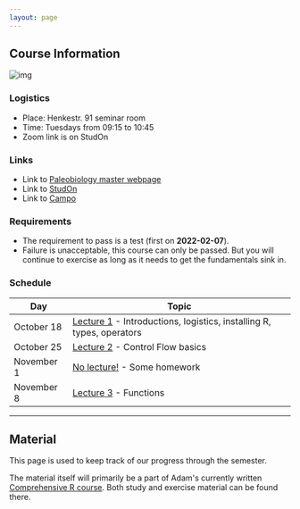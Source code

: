 ```yaml
---
layout: page 
---
```


## **Course Information**

![img]({{site.url}}{{site.baseurl}}assets/R_logo.svg.png)

### Logistics 

- Place: Henkestr. 91 seminar room  
- Time: Tuesdays from 09:15 to 10:45  
- Zoom link is on StudOn

### Links

- Link to [Paleobiology master webpage](https://palaeobiology.nat.fau.de/program/courses/rcourse/)  
- Link to [StudOn](https://www.studon.fau.de/crs4793444.html)  
- Link to [Campo](https://www.campo.fau.de:443/qisserver/pages/startFlow.xhtml?_flowId=detailView-flow&unitId=107608&periodId=395&navigationPosition=studiesOffered,searchCourses)  

### Requirements

- The requirement to pass is a test (first on **2022-02-07**). 
- Failure is unacceptable, this course can only be passed. But you will continue to exercise as long as it needs to get the fundamentals sink in.

### Schedule

| Day        | Topic                                                                                                         |
|------------|---------------------------------------------------------------------------------------------------------------|
| October 18 | [Lecture 1]({{site.url}}{{site.baseurl}}lecture1/) - Introductions, logistics, installing R, types, operators |
| October 25 | [Lecture 2]({{site.url}}{{site.baseurl}}lecture2/) - Control Flow basics                                      |
| November 1 | [No lecture!]({{site.url}}{{site.baseurl}}no-lecture1/) - Some homework                                       |
| November 8 | [Lecture 3]({{site.url}}{{site.baseurl}}lecture3/) - Functions                                                |

* * *

## **Material**

This page is used to keep track of our progress through the semester.

The material itself will primarily be a part of Adam's currently written [Comprehensive R course](https://adamkocsis.github.io/rkheion/).
Both study and exercise material can be found there. 



